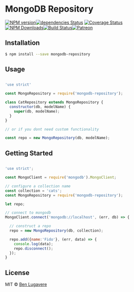 # MongoDB Repository
[![NPM version][npm-image]][npm-url][![dependencies Status](https://david-dm.org/blugavere/mongodb-repository/status.svg)](https://david-dm.org/blugavere/mongodb-repository) [![Coverage Status](https://coveralls.io/repos/github/blugavere/mongodb-repository/badge.svg?branch=master)](https://coveralls.io/github/blugavere/mongodb-repository?branch=master)[![NPM Downloads](https://img.shields.io/npm/dm/mongodb-repository.svg?style=flat)](https://www.npmjs.com/package/mongodb-repository)[![Build Status](https://travis-ci.org/blugavere/mongodb-repository.svg?branch=master)](https://travis-ci.org/blugavere/mongodb-repository)[![Patreon](https://img.shields.io/badge/patreon-support%20the%20author-blue.svg)](https://www.patreon.com/blugavere)

## Installation 

```sh
$ npm install --save mongodb-repository
```

## Usage

```js

'use strict'

const MongoRepository = require('mongodb-repository');

class CatRepository extends MongoRepository {
  constructor(db, modelName) {
    super(db, modelName);
  }
}

// or if you dont need custom functionality

const repo = new MongoRepository(db, modelName);
```

## Getting Started

```js

'use strict';

const MongoClient = require('mongodb').MongoClient;

// configure a collection name
const collection = 'cats';
const MongoRepository = require('mongodb-repository');

let repo;

// connect to mongodb
MongoClient.connect('mongodb://localhost', (err, db) => {

  // construct a repo
  repo = new MongoRepository(db, collection);

  repo.add({name:'Fido'}, (err, data) => {
    console.log(data);
    repo.disconnect();
  });
}

```


## License

MIT © [Ben Lugavere](http://benlugavere.com/)


[npm-image]: https://badge.fury.io/js/mongodb-repository.svg
[npm-url]: https://npmjs.org/package/mongodb-repository
[travis-image]: https://travis-ci.org/blugavere/mongodb-repository.svg?branch=master
[travis-url]: https://travis-ci.org/blugavere/mongodb-repository
[daviddm-image]: https://david-dm.org/blugavere/mongodb-repository.svg?theme=shields.io
[daviddm-url]: https://david-dm.org/blugavere/mongodb-repository
[coveralls-image]: https://coveralls.io/repos/blugavere/mongodb-repository/badge.svg
[coveralls-url]: https://coveralls.io/r/blugavere/mongodb-repository
